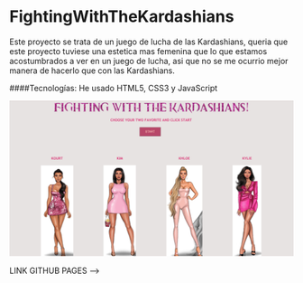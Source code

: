 # FightingWithTheKardashians
Este proyecto se trata de un juego de lucha de las Kardashians, queria que este proyecto tuviese una estetica mas femenina que lo que estamos acostumbrados a ver en un juego de lucha, asi que no se me ocurrio mejor manera de hacerlo que con las Kardashians.

####Tecnologías:
He usado HTML5, CSS3 y JavaScript

![Screenshot](KARDASHIANS.png)




LINK GITHUB PAGES --> 